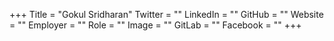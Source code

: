 +++
Title = "Gokul Sridharan"
Twitter = ""
LinkedIn = ""
GitHub = ""
Website = ""
Employer = ""
Role = ""
Image = ""
GitLab = ""
Facebook = ""
+++
